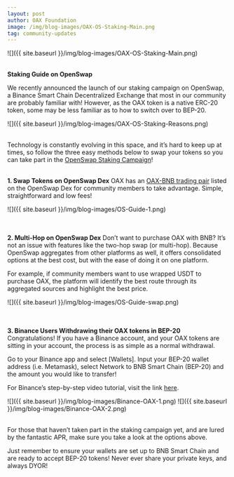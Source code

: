 ```yaml
---
layout: post
author: OAX Foundation
image: /img/blog-images/OAX-OS-Staking-Main.png
tag: community-updates
---
```


![]({{ site.baseurl }}/img/blog-images/OAX-OS-Staking-Main.png)

<br><b>Staking Guide on OpenSwap</b>

We recently announced the launch of our staking campaign on OpenSwap, a Binance Smart Chain Decentralized Exchange that most in our community are probably familiar with! However, as the OAX token is a native ERC-20 token, some may be less familiar as to how to switch over to BEP-20. <br>

![]({{ site.baseurl }}/img/blog-images/OAX-OS-Staking-Reasons.png)

<br>Technology is constantly evolving in this space, and it’s hard to keep up at times, so follow the three easy methods below to swap your tokens so you can take part in the <a href="https://www.openswap.xyz/#/staking">OpenSwap Staking Campaign</a>!<br><br>

<b>1. Swap Tokens on OpenSwap Dex</b>
OAX has an <a href="https://www.openswap.xyz/#/swap?chainId=56&fromToken=BNB&toToken=OAX&fromAmount=1&showOptimizedRoutes=true">OAX-BNB trading pair</a> listed on the OpenSwap Dex for community members to take advantage. Simple, straightforward and low fees!

![]({{ site.baseurl }}/img/blog-images/OS-Guide-1.png)

<br><br><b>2. Multi-Hop on OpenSwap Dex</b>
Don’t want to purchase OAX with BNB? It’s not an issue with features like the two-hop swap (or multi-hop). Because OpenSwap aggregates from other platforms as well, it offers consolidated options at the best cost, but with the ease of doing it on one platform. 

For example, if community members want to use wrapped USDT to purchase OAX, the platform will identify the best route through its aggregated sources and highlight the best price. 

![]({{ site.baseurl }}/img/blog-images/OS-Guide-swap.png)

<br><br><b>3. Binance Users Withdrawing their OAX tokens in BEP-20</b>
Congratulations! If you have a Binance account, and your OAX tokens are sitting in your account, the process is as simple as a normal withdrawal. 

Go to your Binance app and select [Wallets]. Input your BEP-20 wallet address (i.e. Metamask), select Network to BNB Smart Chain (BEP-20) and the amount you would like to transfer!

For Binance’s step-by-step video tutorial, visit the link <a href="https://www.binance.com/en/support/faq/85a1c394ac1d489fb0bfac0ef2fceafd">here</a>.

![]({{ site.baseurl }}/img/blog-images/Binance-OAX-1.png)
![]({{ site.baseurl }}/img/blog-images/Binance-OAX-2.png)

<br>For those that haven’t taken part in the staking campaign yet, and are lured by the fantastic APR, make sure you take a look at the options above. 

Just remember to ensure your wallets are set up to BNB Smart Chain and are ready to accept BEP-20 tokens! Never ever share your private keys, and always DYOR!

